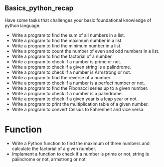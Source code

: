 ## Basics_python_recap
Have some tasks that challenges your basic foundational knowledge of python language.
* Write a program to find the sum of all numbers in a list.
* Write a program to find the maximum number in a list.
* Write a program to find the minimum number in a list.
* Write a program to count the number of even and odd numbers in a list.
* Write a program to find the factorial of a number.
* Write a program to check if a number is prime or not.
* Write a program to check if a given string is a palindrome.
* Write a program to check if a number is Armstrong or not.
* Write a program to find the reverse of a number.
* Write a program to check if a number is a perfect number or not.
* Write a program to find the Fibonacci series up to a given number.
* Write a program to check if a number is a palindrome.
* Write a program to check if a given year is a leap year or not.
* Write a program to print the multiplication table of a given number.
* Write a program to convert Celsius to Fahrenheit and vice versa.
# Function
* Write a Python function to find the maximum of three numbers and calculate the factorial of a given number.
* Implement a function to check if a number is prime or not, string is palindrome or not, armstrong or not

